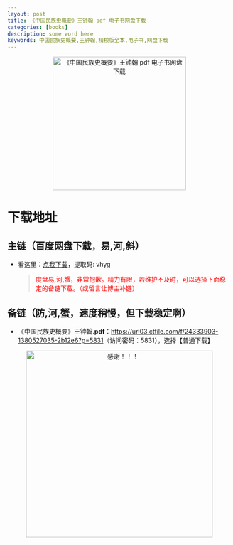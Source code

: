 ```yaml
---
layout: post
title: 《中国民族史概要》王钟翰 pdf 电子书网盘下载
categories: [books]
description: some word here
keywords: 中国民族史概要,王钟翰,精校版全本,电子书,网盘下载
---
```


<div align="center"><img src="https://qweree.cn/wp-content/uploads/2024/10/zhong-guo-min-zu-shi-gai-yao.jpg" alt="《中国民族史概要》王钟翰 pdf 电子书网盘下载" width="300px" height="auto"></div>

# 下载地址

## 主链（百度网盘下载，易,河,斜）

- 看这里：[点我下载](https://pan.baidu.com/s/1iMXUbSbtZQZjDcqDmnWUyw?pwd=vhyg)，提取码: vhyg

  > <p style="color:red" >度盘易,河,蟹，非常抱歉。精力有限，若维护不及时，可以选择下面稳定的备链下载。（或留言让博主补链）</p>

## 备链（防,河,蟹，速度稍慢，但下载稳定啊）

- 《中国民族史概要》王钟翰.**pdf**：<https://url03.ctfile.com/f/24333903-1380527035-2b12e6?p=5831>（访问密码：5831），选择【普通下载】

<div align="center"><img src="https://pic.imgdb.cn/item/661246bf68eb935713c7f81c.gif" alt="感谢！！！" width="420px" height="auto"/></div>
